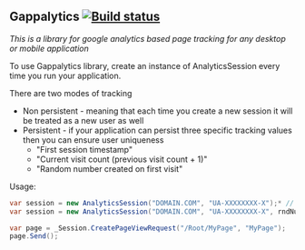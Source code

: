 ﻿Gappalytics [![Build status](https://ci.appveyor.com/api/projects/status/06nsa81vvf7c9ymh?svg=true)](https://ci.appveyor.com/project/Vasiliauskas/gappalytics)
--------------
_This is a library for google analytics based page tracking for any desktop or mobile application_


To use Gappalytics library, create an instance of AnalyticsSession every time you run your application.

There are two modes of tracking
- Non persistent - meaning that each time you create a new session it will be treated as a new user as well
- Persistent - if your application can persist three specific tracking values then you can ensure user uniqueness
	- "First session timestamp"
	- "Current visit count (previous visit count + 1)"
	- "Random number created on first visit"

Usage:
```c#
var session = new AnalyticsSession("DOMAIN.COM", "UA-XXXXXXXX-X");* // non persistent
var session = new AnalyticsSession("DOMAIN.COM", "UA-XXXXXXXX-X", rndNumber, visitCount, firstVisitTimestamp);* // persistent

var page = _Session.CreatePageViewRequest("/Root/MyPage", "MyPage");
page.Send();
```

